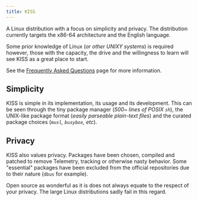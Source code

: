 ```yaml
---
title: KISS
---
```


A Linux distribution with a focus on simplicity and privacy. The distribution currently targets the x86-64 architecture and the English language.

Some prior knowledge of Linux (*or other UNIXY systems*) is required however, those with the capacity, the drive and the willingness to learn will see KISS as a great place to start.

See the [Frequently Asked Questions](https://getkiss.org/pages/faq/) page for more information.

## Simplicity

KISS is simple in its implementation, its usage and its development. This can be seen through the tiny package manager (*500~ lines of POSIX `sh`*), the UNIX-like package format (*easily parseable plain-text files*) and the curated package choices (*`musl`, `busybox`, etc*).

## Privacy

KISS also values privacy. Packages have been chosen, compiled and patched to remove Telemetry, tracking or otherwise nasty behavior. Some "essential" packages have been excluded from the official repositories due to their nature (`dbus` for example).

Open source as wonderful as it is does not always equate to the respect of your privacy. The large Linux distributions sadly fail in this regard.
